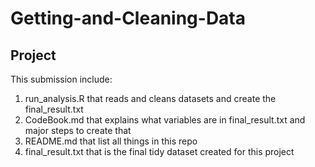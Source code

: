 # Getting-and-Cleaning-Data
## Project

This submission include:

1. run_analysis.R that reads and cleans datasets and create the final_result.txt
2. CodeBook.md that explains what variables are in final_result.txt and major steps to create that
3. README.md that list all things in this repo
4. final_result.txt that is the final tidy dataset created for this project


